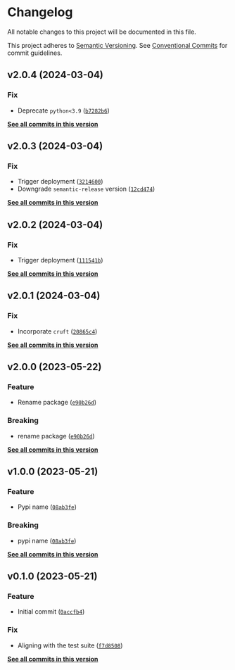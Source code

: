 # Changelog

All notable changes to this project will be documented in this file.

This project adheres to [Semantic Versioning](https://semver.org/spec/v2.0.0.html). See [Conventional Commits](https://www.conventionalcommits.org/en/v1.0.0/) for commit guidelines.

<!--next-version-placeholder-->

## v2.0.4 (2024-03-04)

### Fix

* Deprecate `python<3.9` ([`b7282b6`](https://github.com/billsioros/querpyable/commit/b7282b6cab55da079364c39d8ef2fbaf075dd987))

**[See all commits in this version](https://github.com/billsioros/querpyable/compare/v2.0.3...v2.0.4)**

## v2.0.3 (2024-03-04)

### Fix

* Trigger deployment ([`3214600`](https://github.com/billsioros/querpyable/commit/32146001c08a470ee30957d4bfa90e5bb120690e))
* Downgrade `semantic-release` version ([`12cd474`](https://github.com/billsioros/querpyable/commit/12cd47401a97505d301a4ce16c3f2228498ccee4))

**[See all commits in this version](https://github.com/billsioros/querpyable/compare/v2.0.2...v2.0.3)**

## v2.0.2 (2024-03-04)

### Fix

* Trigger deployment ([`111541b`](https://github.com/billsioros/querpyable/commit/111541b21647ce2e0675c16dbd7f3258ab765227))

**[See all commits in this version](https://github.com/billsioros/querpyable/compare/v2.0.1...v2.0.2)**

## v2.0.1 (2024-03-04)

### Fix

* Incorporate `cruft` ([`20865c4`](https://github.com/billsioros/querpyable/commit/20865c4348496c8f3f0f52c155ea288b86fa935b))

**[See all commits in this version](https://github.com/billsioros/querpyable/compare/v2.0.0...v2.0.1)**

## v2.0.0 (2023-05-22)
### Feature
* Rename package ([`e90b26d`](https://github.com/billsioros/querpyable/commit/e90b26deb99414b65913dbac2ec48ab15d8d86ab))

### Breaking
* rename package ([`e90b26d`](https://github.com/billsioros/querpyable/commit/e90b26deb99414b65913dbac2ec48ab15d8d86ab))

**[See all commits in this version](https://github.com/billsioros/querpyable/compare/v1.0.0...v2.0.0)**

## v1.0.0 (2023-05-21)
### Feature
* Pypi name ([`08ab3fe`](https://github.com/billsioros/Querpyable/commit/08ab3feeef8a927552d597253571aa27e45ad29c))

### Breaking
* pypi name ([`08ab3fe`](https://github.com/billsioros/Querpyable/commit/08ab3feeef8a927552d597253571aa27e45ad29c))

**[See all commits in this version](https://github.com/billsioros/Querpyable/compare/v0.1.0...v1.0.0)**

## v0.1.0 (2023-05-21)
### Feature
* Initial commit ([`0accfb4`](https://github.com/billsioros/querpyable/commit/0accfb461139970dffedcd4c5105d4008173f50e))

### Fix
* Aligning with the test suite ([`f7d8508`](https://github.com/billsioros/querpyable/commit/f7d8508218ccd7057042a87c424029d8c98382d6))

**[See all commits in this version](https://github.com/billsioros/querpyable/compare/v0.0.0...v0.1.0)**
